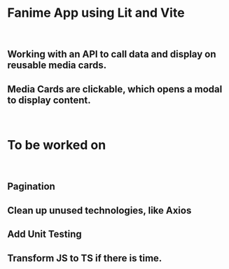 # **Fanime App using Lit and Vite**
<br/>

## Working with an API to call data and display on reusable media cards.
## Media Cards are clickable, which opens a modal to display content. 
<br/>

# **To be worked on** 
<br/>

## Pagination
## Clean up unused technologies, like Axios
## Add Unit Testing 
## Transform JS to TS if there is time. 
